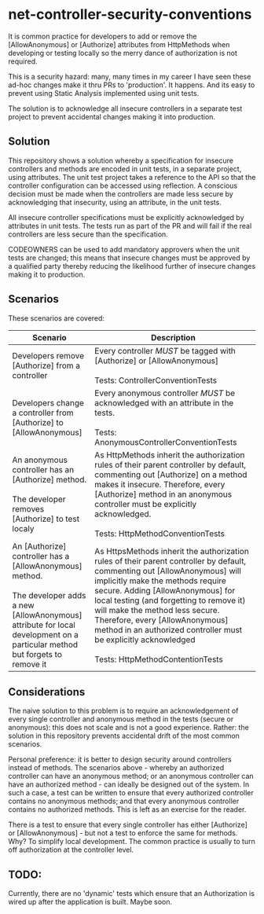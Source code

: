 # net-controller-security-conventions
It is common practice for developers to add or remove the [AllowAnonymous] or [Authorize] attributes from HttpMethods when developing or testing locally so the merry dance of authorization is not required. 

This is a security hazard: many, many times in my career I have seen these ad-hoc changes make it thru PRs to 'production'. It happens. And its easy to prevent using Static Analysis implemented using unit tests.

The solution is to acknowledge all insecure controllers in a separate test project to prevent accidental changes making it into production. 

## Solution
This repository shows a solution whereby a specification for insecure controllers and methods are encoded in unit tests, in a separate project, using attributes. The unit test project takes a reference to the API so that the controller configuration can be accessed using reflection. A conscious decision must be made when the controllers are made less secure by acknowledging that insecurity, using an attribute, in the unit tests. 

All insecure controller specifications must be explicitly acknowledged by attributes in unit tests. The tests run as part of the PR and will fail if the real controllers are less secure than the specification. 

CODEOWNERS can be used to add mandatory approvers when the unit tests are changed; this means that insecure changes must be approved by a qualified party thereby reducing the likelihood further of insecure changes making it to production. 

## Scenarios
These scenarios are covered:

| Scenario | Description | 
| -------- | ----------- |
| Developers remove [Authorize] from a controller | Every controller *MUST* be tagged with [Authorize] or [AllowAnonymous]<br><br>Tests: ControllerConventionTests |
| Developers change a controller from [Authorize] to [AllowAnonymous] | Every anonymous controller *MUST* be acknowledged with an attribute in the tests. <br><br>Tests: AnonymousControllerConventionTests |
| An anonymous controller has an [Authorize] method. <br><br>The developer removes [Authorize] to test localy | As HttpMethods inherit the authorization rules of their parent controller by default, commenting out [Authorize] on a method makes it insecure. Therefore, every [Authorize] method in an anonymous controller must be explicitly acknowledged. <br><br>Tests: HttpMethodConventionTests |
| An [Authorize] controller has a [AllowAnonymous] method. <br><br>The developer adds a new [AllowAnonymous] attribute for local development on a particular method but forgets to remove it | As HttpsMethods inherit the authorization rules of their parent controller by default, commenting out [AllowAnonymous] will implicitly make the methods require secure. Adding [AllowAnonymous] for local testing (and forgetting to remove it) will make the method less secure. Therefore, every [AllowAnonymous] method in an authorized controller must be explicitly acknowledged <br><br>Tests: HttpMethodContentionTests |

## Considerations
The naive solution to this problem is to require an acknowledgement of every single controller and anonymous method in the tests (secure or anonymous): this does not scale and is not a good experience. Rather: the solution in this repository prevents accidental drift of the most common scenarios. 

Personal preference: it is better to design security around controllers instead of methods. The scenarios above - whereby an authorized controller can have an anonymous method; or an anonymous controller can have an authorized method - can ideally be designed out of the system. In such a case, a test can be written to ensure that every authorized controller contains no anonymous methods; and that every anonymous controller contains no authorized methods. This is left as an exercise for the reader. 

There is a test to ensure that every single controller has either [Authorize] or [AllowAnonymous] - but not a test to enforce the same for methods. Why? To simplify local development. The common practice is usually to turn off authorization at the controller level.

## TODO:
Currently, there are no 'dynamic' tests which ensure that an Authorization is wired up after the application is built. Maybe soon. 
